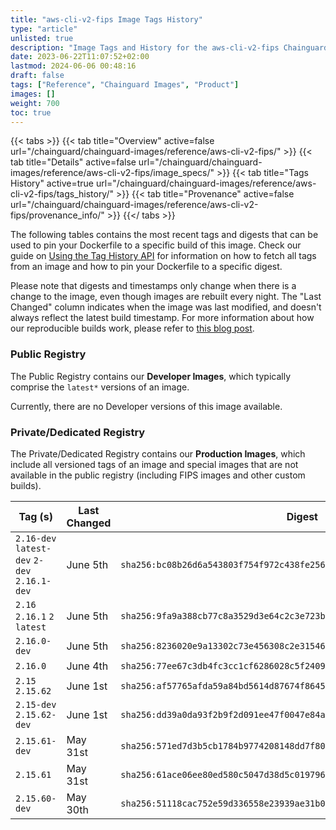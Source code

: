 ```yaml
---
title: "aws-cli-v2-fips Image Tags History"
type: "article"
unlisted: true
description: "Image Tags and History for the aws-cli-v2-fips Chainguard Image"
date: 2023-06-22T11:07:52+02:00
lastmod: 2024-06-06 00:48:16
draft: false
tags: ["Reference", "Chainguard Images", "Product"]
images: []
weight: 700
toc: true
---
```


{{< tabs >}}
{{< tab title="Overview" active=false url="/chainguard/chainguard-images/reference/aws-cli-v2-fips/" >}}
{{< tab title="Details" active=false url="/chainguard/chainguard-images/reference/aws-cli-v2-fips/image_specs/" >}}
{{< tab title="Tags History" active=true url="/chainguard/chainguard-images/reference/aws-cli-v2-fips/tags_history/" >}}
{{< tab title="Provenance" active=false url="/chainguard/chainguard-images/reference/aws-cli-v2-fips/provenance_info/" >}}
{{</ tabs >}}

The following tables contains the most recent tags and digests that can be used to pin your Dockerfile to a specific build of this image. Check our guide on [Using the Tag History API](/chainguard/chainguard-images/using-the-tag-history-api/) for information on how to fetch all tags from an image and how to pin your Dockerfile to a specific digest.

Please note that digests and timestamps only change when there is a change to the image, even though images are rebuilt every night. The "Last Changed" column indicates when the image was last modified, and doesn't always reflect the latest build timestamp. For more information about how our reproducible builds work, please refer to [this blog post](https://www.chainguard.dev/unchained/reproducing-chainguards-reproducible-image-builds).

### Public Registry
The Public Registry contains our **Developer Images**, which typically comprise the `latest*` versions of an image.

Currently, there are no Developer versions of this image available.

### Private/Dedicated Registry
The Private/Dedicated Registry contains our **Production Images**, which include all versioned tags of an image and special images that are not available in the public registry (including FIPS images and other custom builds).

| Tag (s)                                       | Last Changed | Digest                                                                    |
|-----------------------------------------------|--------------|---------------------------------------------------------------------------|
|  `2.16-dev` `latest-dev` `2-dev` `2.16.1-dev` | June 5th     | `sha256:bc08b26d6a543803f754f972c438fe256a39f9e28608539d20ac2354428b74da` |
|  `2.16` `2.16.1` `2` `latest`                 | June 5th     | `sha256:9fa9a388cb77c8a3529d3e64c2c3e723b764083a0021f2530881d57bb60ffefc` |
|  `2.16.0-dev`                                 | June 5th     | `sha256:8236020e9a13302c73e456308c2e31546ee9211a67ac940c03ebd7a1cc0d243a` |
|  `2.16.0`                                     | June 4th     | `sha256:77ee67c3db4fc3cc1cf6286028c5f24093f12fba8d490866d0a0cbe58b056848` |
|  `2.15` `2.15.62`                             | June 1st     | `sha256:af57765afda59a84bd5614d87674f86459ac8c785b2bbde9b70f820d3144cc6a` |
|  `2.15-dev` `2.15.62-dev`                     | June 1st     | `sha256:dd39a0da93f2b9f2d091ee47f0047e84a2d593653caae5b63bacdaff23b1a185` |
|  `2.15.61-dev`                                | May 31st     | `sha256:571ed7d3b5cb1784b9774208148dd7f80376de797329b6035b178e4b316789a9` |
|  `2.15.61`                                    | May 31st     | `sha256:61ace06ee80ed580c5047d38d5c019796cf5328eb1259e8caef5c98f8cbb54bc` |
|  `2.15.60-dev`                                | May 30th     | `sha256:51118cac752e59d336558e23939ae31b0788b99e069c551162ea6e3e7cee7e5a` |

